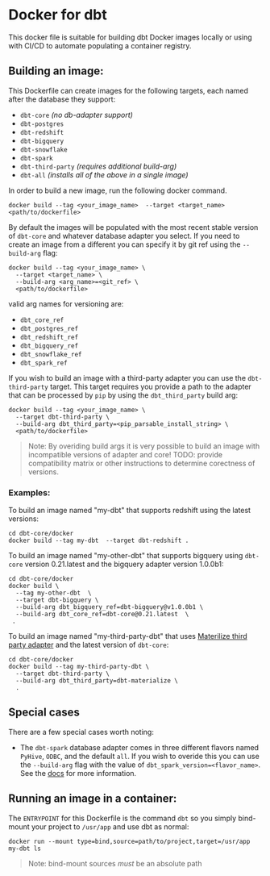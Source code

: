 # Docker for dbt
This docker file is suitable for building dbt Docker images locally or using with CI/CD to automate populating a container registry.


## Building an image:
This Dockerfile can create images for the following targets, each named after the database they support:
* `dbt-core` _(no db-adapter support)_
* `dbt-postgres`
* `dbt-redshift`
* `dbt-bigquery`
* `dbt-snowflake`
* `dbt-spark`
* `dbt-third-party` _(requires additional build-arg)_
* `dbt-all` _(installs all of the above in a single image)_

In order to build a new image, run the following docker command.
```
docker build --tag <your_image_name>  --target <target_name> <path/to/dockerfile>
```
By default the images will be populated with the most recent stable version of `dbt-core` and whatever database adapter you select.  If you need to create an image from a different you can specify it by git ref using the `--build-arg` flag:
```
docker build --tag <your_image_name> \
  --target <target_name> \
  --build-arg <arg_name>=<git_ref> \
  <path/to/dockerfile>
```
valid arg names for versioning are:
* `dbt_core_ref`
* `dbt_postgres_ref`
* `dbt_redshift_ref`
* `dbt_bigquery_ref`
* `dbt_snowflake_ref`
* `dbt_spark_ref`

If you wish to build an image with a third-party adapter you can use the `dbt-third-party` target.  This target requires you provide a path to the adapter that can be processed by `pip` by using the `dbt_third_party` build arg:
```
docker build --tag <your_image_name> \
  --target dbt-third-party \ 
  --build-arg dbt_third_party=<pip_parsable_install_string> \ 
  <path/to/dockerfile>
```

> Note: By overiding build args it is very possible to build an image with incompatible versions of adapter and core!  TODO: provide compatibility matrix or other instructions to determine corectness of versions.

### Examples:
To build an image named "my-dbt" that supports redshift using the latest versions:
```
cd dbt-core/docker
docker build --tag my-dbt  --target dbt-redshift .
```

To build an image named "my-other-dbt" that supports bigquery using `dbt-core` version 0.21.latest and the bigquery adapter version 1.0.0b1:
```
cd dbt-core/docker
docker build \
  --tag my-other-dbt  \
  --target dbt-bigquery \
  --build-arg dbt_bigquery_ref=dbt-bigquery@v1.0.0b1 \
  --build-arg dbt_core_ref=dbt-core@0.21.latest  \
 .
```

To build an image named "my-third-party-dbt" that uses [Materilize third party adapter](https://github.com/MaterializeInc/materialize/tree/main/misc/dbt-materialize) and the latest version of `dbt-core`:
```
cd dbt-core/docker
docker build --tag my-third-party-dbt \
  --target dbt-third-party \
  --build-arg dbt_third_party=dbt-materialize \
  .
```

## Special cases
There are a few special cases worth noting:
* The `dbt-spark` database adapter comes in three different flavors named `PyHive`, `ODBC`, and the default `all`.  If you wish to overide this you can use the `--build-arg` flag with the value of `dbt_spark_version=<flavor_name>`.  See the [docs](https://docs.getdbt.com/reference/warehouse-profiles/spark-profile) for more information.

## Running an image in a container:
The `ENTRYPOINT` for this Dockerfile is the command `dbt` so you simply bind-mount your project to `/usr/app` and use dbt as normal:
```
docker run --mount type=bind,source=path/to/project,target=/usr/app my-dbt ls
```
> Note: bind-mount sources _must_ be an absolute path
